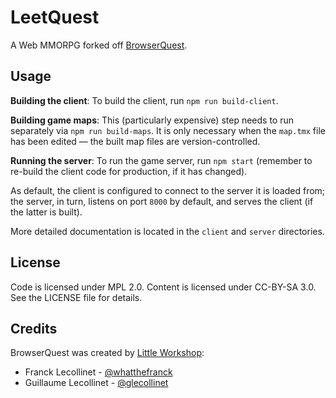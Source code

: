 # LeetQuest

A Web MMORPG forked off
[BrowserQuest](https://github.com/mozilla/BrowserQuest).

## Usage

**Building the client**: To build the client, run `npm run build-client`.

**Building game maps**: This (particularly expensive) step needs to run
separately via `npm run build-maps`. It is only necessary when the `map.tmx`
file has been edited — the built map files are version-controlled.

**Running the server**: To run the game server, run `npm start`
                        (remember to re-build the client code for production,
                        if it has changed).

As default, the client is configured to connect to the server it is loaded
from; the server, in turn, listens on port `8000` by default, and serves the
client (if the latter is built).

More detailed documentation is located in the `client` and `server`
directories.

## License

Code is licensed under MPL 2.0. Content is licensed under CC-BY-SA 3.0.
See the LICENSE file for details.

## Credits

BrowserQuest was created by [Little Workshop](https://www.littleworkshop.fr):

-   Franck Lecollinet - [@whatthefranck](https://twitter.com/whatthefranck)
-   Guillaume Lecollinet - [@glecollinet](https://twitter.com/glecollinet)
